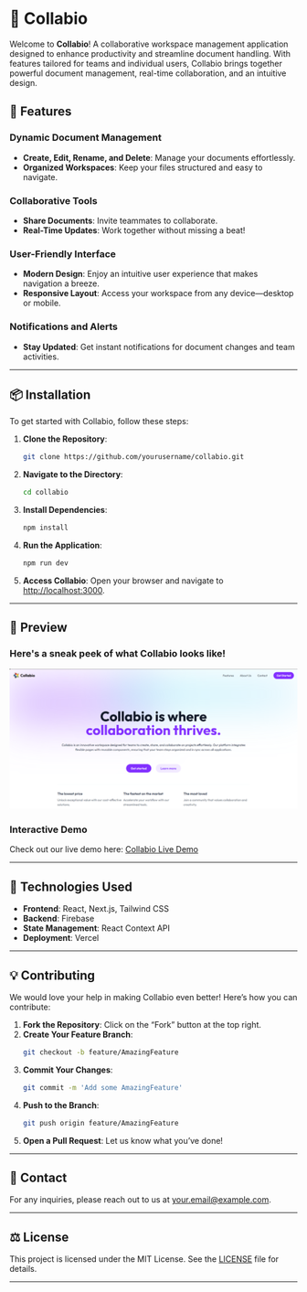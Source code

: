 # 🚀 Collabio

Welcome to **Collabio**! A collaborative workspace management application designed to enhance productivity and streamline document handling. With features tailored for teams and individual users, Collabio brings together powerful document management, real-time collaboration, and an intuitive design.

## 🌟 Features

### Dynamic Document Management
- **Create, Edit, Rename, and Delete**: Manage your documents effortlessly.
- **Organized Workspaces**: Keep your files structured and easy to navigate.

### Collaborative Tools
- **Share Documents**: Invite teammates to collaborate.
- **Real-Time Updates**: Work together without missing a beat!

### User-Friendly Interface
- **Modern Design**: Enjoy an intuitive user experience that makes navigation a breeze.
- **Responsive Layout**: Access your workspace from any device—desktop or mobile.

### Notifications and Alerts
- **Stay Updated**: Get instant notifications for document changes and team activities.

---

## 📦 Installation

To get started with Collabio, follow these steps:

1. **Clone the Repository**:
   ```bash
   git clone https://github.com/yourusername/collabio.git
   ```

2. **Navigate to the Directory**:
   ```bash
   cd collabio
   ```

3. **Install Dependencies**:
   ```bash
   npm install
   ```

4. **Run the Application**:
   ```bash
   npm run dev
   ```

5. **Access Collabio**: Open your browser and navigate to [http://localhost:3000](http://localhost:3000).

---

## 🎨 Preview

### Here's a sneak peek of what Collabio looks like!
![image](https://github.com/SachinMhetre678/Collabio/blob/master/public/image.png?raw=true)

### Interactive Demo
Check out our live demo here: [Collabio Live Demo](colabio.vercel.app)

---

## 🚀 Technologies Used

- **Frontend**: React, Next.js, Tailwind CSS
- **Backend**: Firebase
- **State Management**: React Context API
- **Deployment**: Vercel

---

## 💡 Contributing

We would love your help in making Collabio even better! Here’s how you can contribute:

1. **Fork the Repository**: Click on the “Fork” button at the top right.
2. **Create Your Feature Branch**:
   ```bash
   git checkout -b feature/AmazingFeature
   ```
3. **Commit Your Changes**:
   ```bash
   git commit -m 'Add some AmazingFeature'
   ```
4. **Push to the Branch**:
   ```bash
   git push origin feature/AmazingFeature
   ```
5. **Open a Pull Request**: Let us know what you’ve done!

---

## 📧 Contact

For any inquiries, please reach out to us at [your.email@example.com](mailto:your.email@example.com).

---

## ⚖️ License

This project is licensed under the MIT License. See the [LICENSE](LICENSE) file for details.

---

